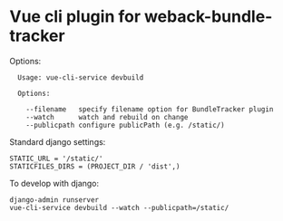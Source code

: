 # Vue cli plugin for weback-bundle-tracker

Options:

```
  Usage: vue-cli-service devbuild

  Options:

    --filename   specify filename option for BundleTracker plugin
    --watch      watch and rebuild on change
    --publicpath configure publicPath (e.g. /static/)
```

Standard django settings:

```
STATIC_URL = '/static/'
STATICFILES_DIRS = (PROJECT_DIR / 'dist',)
```

To develop with django:

```
django-admin runserver
vue-cli-service devbuild --watch --publicpath=/static/
```
